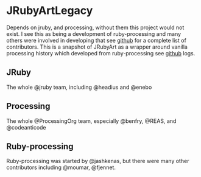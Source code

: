 # JRubyArtLegacy
Depends on jruby, and processing, without them this project would not exist. I see this as being a development of ruby-processing and many others were involved in developing that see [github][] for a complete list of contributors. This is a snapshot of JRubyArt as a wrapper around vanilla processing history which developed from ruby-processing see [github] logs.

## JRuby

The whole @jruby team, including @headius and @enebo

## Processing

The whole @ProcessingOrg team, especially @benfry, @REAS, and @codeanticode

## Ruby-processing

Ruby-processing was started by @jashkenas, but there were many other contributors including @moumar, @fjennet.

[github]:https://github.com/jashkenas/ruby-processing
